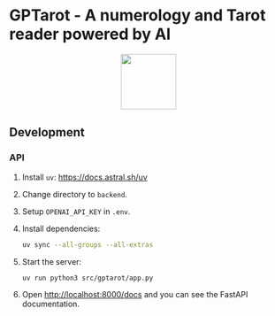 # GPTarot - A numerology and Tarot reader powered by AI

<p align='center'>
<img width=100 src='https://assets.coingecko.com/coins/images/17881/large/tarot-200px.png?1629704943'>
</p>

## Development

### API

1. Install `uv`: https://docs.astral.sh/uv
2. Change directory to `backend`.
2. Setup `OPENAI_API_KEY` in `.env`.
3. Install dependencies:

    ```bash
    uv sync --all-groups --all-extras
    ```

4. Start the server:

    ```bash
    uv run python3 src/gptarot/app.py
    ```

5. Open [http://localhost:8000/docs](http://localhost:8000/docs) and you can see the FastAPI documentation.
